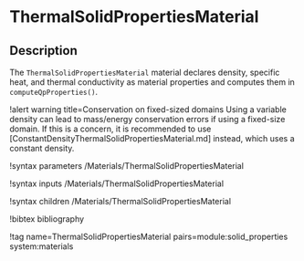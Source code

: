 # ThermalSolidPropertiesMaterial

## Description

The `ThermalSolidPropertiesMaterial` material declares
density, specific heat, and thermal
conductivity as material properties and computes them in
`computeQpProperties()`.

!alert warning title=Conservation on fixed-sized domains
Using a variable density can lead to mass/energy conservation errors if using
a fixed-size domain. If this is a concern, it is recommended to use
[ConstantDensityThermalSolidPropertiesMaterial.md] instead, which uses a constant
density.

!syntax parameters /Materials/ThermalSolidPropertiesMaterial

!syntax inputs /Materials/ThermalSolidPropertiesMaterial

!syntax children /Materials/ThermalSolidPropertiesMaterial

!bibtex bibliography

!tag name=ThermalSolidPropertiesMaterial pairs=module:solid_properties system:materials

